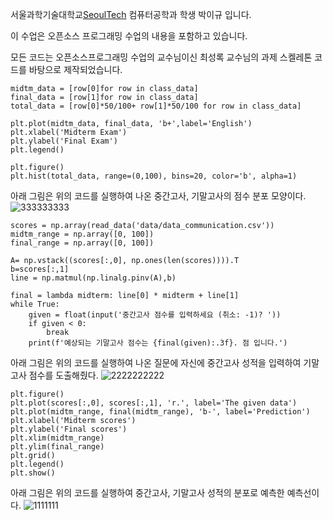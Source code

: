 서울과학기술대학교[SeoulTech](http://seoultech.ac.kr/) 컴퓨터공학과 학생 박이규 입니다.

이 수업은 오픈소스 프로그래밍 수업의 내용을 포함하고 있습니다.

모든 코드는 오픈소스프로그래밍 수업의 교수님이신 최성록 교수님의 과제 스켈레톤 코드를 바탕으로 제작되었습니다.

    midtm_data = [row[0]for row in class_data]
    final_data = [row[1]for row in class_data]
    total_data = [row[0]*50/100+ row[1]*50/100 for row in class_data]

    plt.plot(midtm_data, final_data, 'b+',label='English')
    plt.xlabel('Midterm Exam')
    plt.ylabel('Final Exam')
    plt.legend()

    plt.figure()
    plt.hist(total_data, range=(0,100), bins=20, color='b', alpha=1)


아래 그림은 위의 코드를 실행하여 나온 중간고사, 기말고사의 점수 분포 모양이다.
![333333333](https://user-images.githubusercontent.com/61642764/146812137-82f1f705-a53d-4ce4-8a48-2afcf930dcd0.PNG)


    scores = np.array(read_data('data/data_communication.csv'))
    midtm_range = np.array([0, 100])
    final_range = np.array([0, 100])
                                                 
    A= np.vstack((scores[:,0], np.ones(len(scores)))).T
    b=scores[:,1]
    line = np.matmul(np.linalg.pinv(A),b)
    
    final = lambda midterm: line[0] * midterm + line[1]
    while True:
        given = float(input('중간고사 점수를 입력하세요 (취소: -1)? '))
        if given < 0:
            break
        print(f'예상되는 기말고사 점수는 {final(given):.3f}. 점 입니다.')

아래 그림은 위의 코드를 실행하여 나온 질문에 자신에 중간고사 성적을 입력하여 기말고사 점수를 도출해줬다.
![2222222222](https://user-images.githubusercontent.com/61642764/146810058-824cc47c-f298-4af6-b958-44c7a427761e.PNG)

    plt.figure()
    plt.plot(scores[:,0], scores[:,1], 'r.', label='The given data')
    plt.plot(midtm_range, final(midtm_range), 'b-', label='Prediction')
    plt.xlabel('Midterm scores')
    plt.ylabel('Final scores')
    plt.xlim(midtm_range)
    plt.ylim(final_range)
    plt.grid()
    plt.legend()
    plt.show()

아래 그림은 위의 코드를 실행하여 중간고사, 기말고사 성적의 분포로 예측한 예측선이다. 
![1111111](https://user-images.githubusercontent.com/61642764/146810009-149a5727-f292-4c7f-9b58-403eeb1edbdc.PNG)
